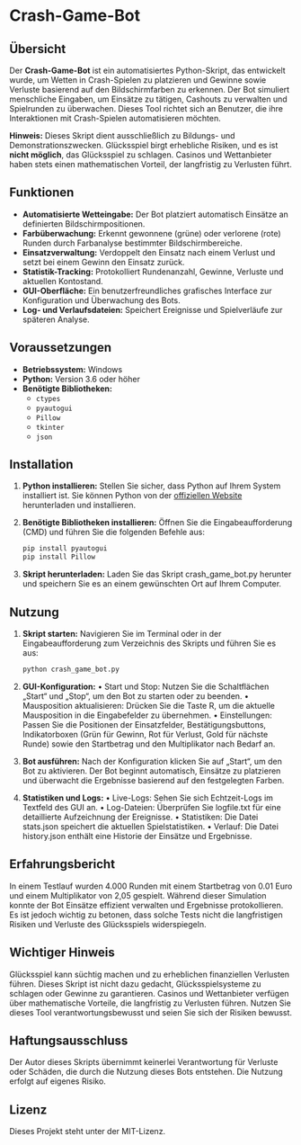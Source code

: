 # Crash-Game-Bot

## Übersicht

Der **Crash-Game-Bot** ist ein automatisiertes Python-Skript, das entwickelt wurde, um Wetten in Crash-Spielen zu platzieren und Gewinne sowie Verluste basierend auf den Bildschirmfarben zu erkennen. Der Bot simuliert menschliche Eingaben, um Einsätze zu tätigen, Cashouts zu verwalten und Spielrunden zu überwachen. Dieses Tool richtet sich an Benutzer, die ihre Interaktionen mit Crash-Spielen automatisieren möchten.

**Hinweis:** Dieses Skript dient ausschließlich zu Bildungs- und Demonstrationszwecken. Glücksspiel birgt erhebliche Risiken, und es ist **nicht möglich**, das Glücksspiel zu schlagen. Casinos und Wettanbieter haben stets einen mathematischen Vorteil, der langfristig zu Verlusten führt.

## Funktionen

- **Automatisierte Wetteingabe:** Der Bot platziert automatisch Einsätze an definierten Bildschirmpositionen.
- **Farbüberwachung:** Erkennt gewonnene (grüne) oder verlorene (rote) Runden durch Farbanalyse bestimmter Bildschirmbereiche.
- **Einsatzverwaltung:** Verdoppelt den Einsatz nach einem Verlust und setzt bei einem Gewinn den Einsatz zurück.
- **Statistik-Tracking:** Protokolliert Rundenanzahl, Gewinne, Verluste und aktuellen Kontostand.
- **GUI-Oberfläche:** Ein benutzerfreundliches grafisches Interface zur Konfiguration und Überwachung des Bots.
- **Log- und Verlaufsdateien:** Speichert Ereignisse und Spielverläufe zur späteren Analyse.

## Voraussetzungen

- **Betriebssystem:** Windows
- **Python:** Version 3.6 oder höher
- **Benötigte Bibliotheken:**
  - `ctypes`
  - `pyautogui`
  - `Pillow`
  - `tkinter`
  - `json`

## Installation

1. **Python installieren:**
   Stellen Sie sicher, dass Python auf Ihrem System installiert ist. Sie können Python von der [offiziellen Website](https://www.python.org/downloads/) herunterladen und installieren.

2. **Benötigte Bibliotheken installieren:**
   Öffnen Sie die Eingabeaufforderung (CMD) und führen Sie die folgenden Befehle aus:

   ```bash
   pip install pyautogui
   pip install Pillow
   
3. **Skript herunterladen:**
Laden Sie das Skript crash_game_bot.py herunter und speichern Sie es an einem gewünschten Ort auf Ihrem Computer.

## Nutzung

1. **Skript starten:**
   Navigieren Sie im Terminal oder in der Eingabeaufforderung zum Verzeichnis des Skripts und führen Sie es aus:

   ```bash
   python crash_game_bot.py

2.	**GUI-Konfiguration:**
	•	Start und Stop: Nutzen Sie die Schaltflächen „Start“ und „Stop“, um den Bot zu starten oder zu beenden.
	•	Mausposition aktualisieren: Drücken Sie die Taste R, um die aktuelle Mausposition in die Eingabefelder zu übernehmen.
	•	Einstellungen: Passen Sie die Positionen der Einsatzfelder, Bestätigungsbuttons, Indikatorboxen (Grün für Gewinn, Rot für Verlust, Gold für nächste Runde) sowie den Startbetrag und den Multiplikator nach Bedarf an.

3.	**Bot ausführen:**
  Nach der Konfiguration klicken Sie auf „Start“, um den Bot zu aktivieren. Der Bot beginnt automatisch, Einsätze zu platzieren und überwacht die Ergebnisse basierend auf den festgelegten Farben.

4.	**Statistiken und Logs:**
	•	Live-Logs: Sehen Sie sich Echtzeit-Logs im Textfeld des GUI an.
	•	Log-Dateien: Überprüfen Sie logfile.txt für eine detaillierte Aufzeichnung der Ereignisse.
	•	Statistiken: Die Datei stats.json speichert die aktuellen Spielstatistiken.
	•	Verlauf: Die Datei history.json enthält eine Historie der Einsätze und Ergebnisse.

## Erfahrungsbericht

In einem Testlauf wurden 4.000 Runden mit einem Startbetrag von 0.01 Euro und einem Multiplikator von 2,05 gespielt. Während dieser Simulation konnte der Bot Einsätze effizient verwalten und Ergebnisse protokollieren. 
Es ist jedoch wichtig zu betonen, dass solche Tests nicht die langfristigen Risiken und Verluste des Glücksspiels widerspiegeln.

## Wichtiger Hinweis

Glücksspiel kann süchtig machen und zu erheblichen finanziellen Verlusten führen. Dieses Skript ist nicht dazu gedacht, Glücksspielsysteme zu schlagen oder Gewinne zu garantieren. Casinos und Wettanbieter verfügen über mathematische Vorteile, die langfristig zu Verlusten führen. Nutzen Sie dieses Tool verantwortungsbewusst und seien Sie sich der Risiken bewusst.

## Haftungsausschluss

Der Autor dieses Skripts übernimmt keinerlei Verantwortung für Verluste oder Schäden, die durch die Nutzung dieses Bots entstehen. Die Nutzung erfolgt auf eigenes Risiko.

## Lizenz

Dieses Projekt steht unter der MIT-Lizenz.

